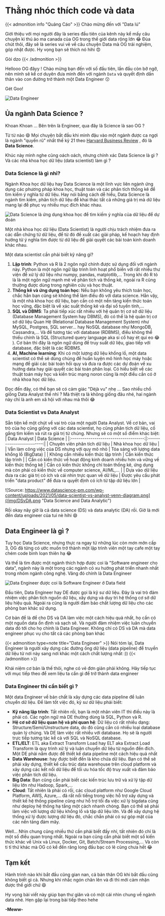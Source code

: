 # Thằng nhóc thích code và data

<!--more-->

{{< admonition info "Quảng Cáo" >}}
Chào mừng đến với "Data lú"

Giới thiệu với mọi người đây là series đầu tiên của kênh này kể mấy câu chuyện kì thú
ảo ma canada của OG trong thế giới data rộng lớn :joy: Đùa chút thôi, đây sẽ là series vui vẻ về câu chuyện Data mà OG trải nghiệm, góp nhặt được. Hy vọng bạn sẽ thích nó hihi :heart_eyes:

Gòi dzo
{{< /admonition >}}

Hellooo OG đâyy ! 
Chào mừng bạn đến với số đầu tiên, lần đầu còn bỡ ngỡ, nên mình sẽ kể cơ duyên đưa mình đến với ngành `Data` và quyết định dấn thân vào con đường trở thành một Data Engineer :kissing:

Gét Goo!

![Data Engineer](https://img.freepik.com/free-vector/big-data-center-server-room-rack-engineering-process-teamwork-computer-technology-cloud-storage_39422-1032.jpg?w=900&t=st=1695310448~exp=1695311048~hmac=06d4aafb2c53e29401a869c5be880a2e4bd533634fc8c7fcce634954a6f0623b)

## Ủa ngành Data Science ?
Khoan Khoan ...  Bên trên là Engineer, qua đây là Science là sao OG ?

Từ từ nào :smile: Mọi chuyện bắt đầu khi mình đậu vào một ngành được ca ngợi là ngành "quyến rũ" nhất thế kỷ 21 theo [Harvard Business Review](https://hbr.org/2012/10/data-scientist-the-sexiest-job-of-the-21st-century)
, đó là **Data Science**.

Khúc này mình nghe cũng oách oách, nhưng chính xác Data Science là gì ? Và các nhà khoa học dữ liệu (data scientist) làm gì ?

### Data Science là gì nhỉ?
Ngành Khoa học dữ liệu hay Data Science là một lĩnh vực liên ngành ứng dụng các phương pháp khoa học, thuật toán và các phân tích
thống kê để tìm kiếm ý nghĩa từ dữ liệu. Hay nói bằng cách dễ hiểu, Data Science là ngành tìm kiếm, phân tích dữ liệu để khai thác tất cả những 
giá trị mà dữ liệu mang lại để phục vụ nhiều mục đích khác nhau.

![Data Science là ứng dụng khoa học để tìm kiếm ý nghĩa của dữ liệu để dự đoán](https://img.freepik.com/free-vector/illustration-social-media-concept_53876-18140.jpg?w=1060&t=st=1695312575~exp=1695313175~hmac=bab1eebfcb1ff8c7517d014e517ec11a53efd8c001f9393170db08deb168c4a9 "Data Science là ứng dụng khoa học để tìm kiếm ý nghĩa của dữ liệu để dự đoán tương lai")

Một nhà khoa học dữ liệu (Data Scientist) là người chịu trách nhiệm đưa ra các dẫn chứng từ dữ liệu, để từ đó đề xuất các giải pháp, kế hoạch
 hay định hướng từ ý nghĩa tìm được từ dữ liệu để giải quyết các bài toán kinh doanh khác nhau.

Một data scientist cần phải biết kỹ năng gì?
1. **Lập trình**: Python và R là 2 ngôn ngữ chính được sử dụng đối với ngành này. Python là một ngôn ngữ lập trình linh hoạt phổ biến 
với rất nhiều thư viện để xử lý dữ liệu như numpy, pandas, matplotlib,... Trong khi đó R tỏ là là một ngôn ngữ mạnh mẽ về phân tích và thống kê, ngoài ra R cũng thường được dùng trong nghiên cứu và học thuật.
2. **Thống kê và ứng dụng toán học**: Nếu bạn không yêu thích toán học, chắc hẳn bạn cũng sẽ không thể làm điều đó với data science. Hẳn vậy,
là một nhà khoa học dữ liệu, bạn cần có một nền tảng kiến thức toán học vững, đặc biệt là về xác suất thống kê và đại số tuyến tính,...
3. **SQL và DBMS**: Ta phải tiếp xúc rất nhiều với hệ quản trị cơ sở dữ liệu (Database Management System hay DBMS), đó có thể là hệ quản trị cơ sở dữ liệu Quan Hệ
(Relational Database Management System) như MySQL, Postgres, SQL server... hay NoSQL database như MongoDB, Cassandra,...
Và để tương tác với database (RDBMS), điều không thể thiếu chính là SQL (Structured query language aka si cồ hay ét qui eo :joy: ). 
Cơ bản thì đây là ngôn ngữ dùng để truy suất dữ liệu, giao tiếp với database, đặc biệt là các RDBMS.
4. **AI, Machine learning**: Khi có một lượng dữ liệu khổng lồ, một data scientist có thể sẽ dùng chúng để huấn luyện mô hình học máy hoặc mạng để giải các bài toán hồi quy và đưa ra được các dự đoán về xu hướng data hay giải quyết các bài toán phân loại.
Có hiểu biết về các thuật toán máy học và kiến trúc mạng noron cũng là một điều cần có ở nhà khoa học dữ liệu.

Đọc đến đây, có thể bạn sẽ có cảm giác "Dèjà vu" nhẹ ... Sao nhiều chổ giống Data Analyst thế nhỉ ? Mà thiệt ra là không giống đâu nhé,
hai ngành này chỉ là anh em xã hội với nhau mà thôi :joy:

### Data Scientist vs Data Analyst
Sẵn tiện kể một chút về vai trò của một người Data Analyst. Về cơ bản, vai trò của họ cũng giống với các data scientist, họ
cũng phân tích dữ liệu, cố gắng tìm kiếm và rút ra giá trị từ chúng. Nhưng sẽ có một số điểm khác biệt:
| Data Analyst                        | Data Science            |
|:-------------------------------------:|:-------------------------:|
| Chuyên viên phân tích dữ liệu       | Nhà khoa học dữ liệu    |
| Vẫn làm công việc của DS nhưng với quy mô nhỏ | Tỏa sáng với lượng data khổng lồ (BigData) |
| Không cần nhiều kiến thức lập trình | Cần kiến thức lập trình |
| Cần có kiến thức về hoạt động kinh doanh nhiều hơn và vững về kiến thức thống kê | Cần có kiến thức không chỉ toán thống kê, ứng dụng mà còn phải có kiến thức về computer science, AI/ML,... |
| Dựa vào dữ liệu đưa ra các giá trị có ích và cái nhìn trực quan về dữ liệu | Được yêu cầu phát triển "data product" để đưa ra quyết định có ích từ tập dữ liệu lớn |


![Source: https://www.datascience-pm.com/wp-content/uploads/2021/05/data-scientist-vs-analyst-venn-diagram.png](/img/DSvDA.png "Data Science and Data Analytic")

Rồi okay nãy giờ là cả data science (DS) và data analytic (DA) rồi. Giờ là mới đến data engineer của tui nè hihi :smile:
## Data Engineer là gì ?
Tuy học Data Science, nhưng thực ra ngay từ những lúc còn mơn mởn cấp 3, OG đã từng có ước muốn trở thành một
lập trình viên một tay cafe một tay chém code bình loạn thiên hạ :joy: 

Và thế là tìm được một ngành thích hợp được coi là "Software engineer cho data", ngành này là một trong các ngành có xu hướng phát triển
nhanh nhất trong nhóm ngành công nghệ. Vâng đó chính là Data Engineer

![Data Engineer được coi là Software Engineer ở Data field](https://img.freepik.com/free-photo/html-css-collage-concept-with-person_23-2150062008.jpg?w=1060&t=st=1695490514~exp=1695491114~hmac=aa42473c5c14cf93805576f86fb8c371f3b22af2263a82567afab8a6a0032771 "Data Engineer")

Đầu tiên, Data Engineer hay DE được gọi là kỹ sư dữ liệu. Đây là vai trò đảm nhiệm việc phân tích nguồn dữ liệu, xây dựng và duy trì hệ thống
cơ sở dữ liệu hiệu quả. Ngoài ra cũng là người đảm bảo chất lượng dữ liệu cho các phòng ban khác sử dụng.

Cơ bản để là để cho DS và DA làm việc một cách hiệu quả nhất, họ cần có một nguồn data ổn định và sạch sẽ. Và người đảm nhiệm việc
luân chuyển data đó tới cho họ chính là Data Engineer. Không chỉ có DS và DA mà data engineer phục vụ cho tất cả các phòng ban khác

{{< admonition type=note title="Data Engineer" >}}
Nói tóm lại, Data Engineer là người xây dựng các đường ống dữ liệu (data pipeline) để truyền dữ liệu từ nơi này sang nơi khác một cách chất lượng nhất :))
{{< /admonition >}}

Khái niệm cơ bản là thế thôi, nghe có vẻ đơn giản phải không. Hãy tiếp tục với mục tiếp theo để xem liệu ta cần gì để trở thành data engineer
### Data Engineer thì cần biết gì ?
Một data Engineer về bản chất là xây dựng các data pipeline để luân chuyển dữ liệu. Để làm tốt việc đó, kỹ sư dữ liệu phải biết:
- **Kỹ năng lập trình**: Tất nhiên rồi, bạn là một nhân viên IT thì điều này là phải có. Các ngôn ngữ mà DE thường dùng là SQL, Python và R.
- **Hệ cơ sở dữ liệu quan hệ và phi quan hệ**: Dữ liệu có rất nhiều dạng: Structure/Semi/Unstructure data, do đó cũng cần có nhiều loại database quản lý chúng. Và DE làm việc rất nhiều với database. Họ sẽ là người trực tiếp tương tác kể cả với SQL và NoSQL database.
- **ETL/ELT**: ETL aka Extract Transform Load hay ELT aka Extract Load Transform là quy trình xử lý và luân chuyển dữ liệu
từ nguồn đến đích. Một DE phải nắm được để thiết kế data pipeline một cách hiệu quả nhất
- **Data Warehouse**: hay được biết đến là kho chứa dữ liệu. Bạn có thể sẽ phải xây dựng, thiết kế cấu trúc data warehouse trên cloud platform và xây dựng các
kết nối dữ liệu để tối ưu hóa tốc độ truy xuất và đảm bảo việc phân tích dữ liệu.
- **Big Data**: Bạn cũng cần phải biết các kiến trúc lưu trữ và xử lý tập dữ liệu lớn như Hadoop, Spark,...
- **Cloud**: Tất nhiên là phải có rồi, các cloud platform như Google Cloud Platform, AWS, Azure,... đã rất nổi tiếng trong việc hỗ trợ xây dựng và thiết kế hệ thống pipeline cũng như hỗ trợ tối đa việc
xử lý bigdata cũng như deploy hệ thống hạ tầng một cách nhanh chóng. Bạn có thể sẽ phải làm việc với lượng dữ liệu khổng lồ và tập dữ liệu lớn. Và để xây dựng hệ thống xử lý được lượng dữ liệu đó, chắc chắn phải có sự góp mặt
của các nền tảng đám mây.

Well... Nhìn chung cũng nhiều thứ cần phải biết đấy nhỉ, tất nhiên đó chỉ là một số điều quan trọng nhất. Ngoài ra bạn cũng cần phải biết một số kiến thức khác về
Unix và Linux, Docker, Git, Batch/Stream Processing,... Và còn ti tỉ thứ khác mà OG có kể đến răng long đầu bạc có lẽ cũng chưa hết :joy:

## Tạm kết
Hành trình nào khi bắt đầu cũng gian nan, cả bản thân OG khi bắt đầu cũng không biết gì cả. Nhưng khi nhấc ngón chân lên và đi thì mới cảm nhận được thế giới chứ :smile:

Hy vọng bài viết này giúp bạn thư giãn và có một cái nhìn chung về ngành data nhé. Hẹn gặp lại trong bài tiếp theo hehe

**-Meww-**

